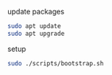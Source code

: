


update packages 
```bash
sudo apt update
sudo apt upgrade
```

setup
```bash
sudo ./scripts/bootstrap.sh
```



